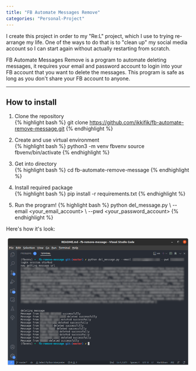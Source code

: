```yaml
---
title: "FB Automate Messages Remove"
categories: "Personal-Project"
---
```


I create this project in order to my "Re:L" project, which I use to trying re-arrange my life. One of the ways to do that is to "clean up" my social media account so I can start again without actually restarting from scratch.  

FB Automate Messages Remove is a program to automate deleting messages, it requires your email and password account to login into your FB account that you want to delete the messages. This program is safe as long as you don't share your FB account to anyone.  

----

## How to install  

1. Clone the repository  
{% highlight bash %}
git clone https://github.com/ikkifik/fb-automate-remove-message.git
{% endhighlight %}

2. Create and use virtual environment  
{% highlight bash %}
python3 -m venv fbvenv
source fbvenv/bin/activate
{% endhighlight %}

3. Get into directory  
{% highlight bash %}
cd fb-automate-remove-message
{% endhighlight %}

4. Install required package  
{% highlight bash %}
pip install -r requirements.txt
{% endhighlight %}

5. Run the program!
{% highlight bash %}
python del_message.py \ 
--email <your_email_account> \ 
--pwd <your_password_account>
{% endhighlight %}

Here's how it's look:

![FB Automate Messages Remove Preview](/assets/images/project-image/fb-automate-message-remove.png)
